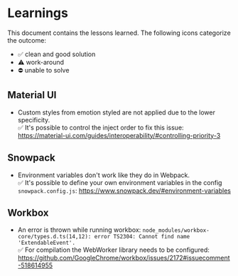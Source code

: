 # Learnings

This document contains the lessons learned. The following icons categorize the outcome:

- ✅ clean and good solution
- ⚠ work-around
- ⛔ unable to solve

## Material UI

- Custom styles from emotion styled are not applied due to the lower specificity. <br> ✅ It's possible to control the inject order to fix this issue: https://material-ui.com/guides/interoperability/#controlling-priority-3

## Snowpack

- Environment variables don't work like they do in Webpack. <br> ✅ It's possible to define your own environment variables in the config `snowpack.config.js`: https://www.snowpack.dev/#environment-variables

## Workbox

- An error is thrown while running workbox: `node_modules/workbox-core/types.d.ts(14,12): error TS2304: Cannot find name 'ExtendableEvent'.` <br> ✅ For compilation the WebWorker library needs to be configured: https://github.com/GoogleChrome/workbox/issues/2172#issuecomment-518614955
